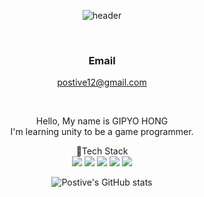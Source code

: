 <!--
**postive12/postive12** is a ✨ _special_ ✨ repository because its `README.md` (this file) appears on your GitHub profile.

Here are some ideas to get you started:

- 🔭 I’m currently working on ...
- 🌱 I’m currently learning ...
- 👯 I’m looking to collaborate on ...
- 🤔 I’m looking for help with ...
- 💬 Ask me about ...
- 📫 How to reach me: ...
- 😄 Pronouns: ...
- ⚡ Fun fact: ...
-->
<div align="center">
<!--헤더 부분-->

![header](https://capsule-render.vercel.app/api?type=waving&color=gradient&height=300&section=header&text=Postive's%20Git&fontSize=90)

<br>

### Email
postive12@gmail.com

<br>

Hello, My name is GIPYO HONG\
I'm learning unity to be a game programmer.



🚀Tech Stack
<br>
<a target="_blank"><img src="https://img.shields.io/badge/C%23-239120?style=flat-square&logo=csharp&logoColor=white"/>
<a target="_blank"><img src="https://img.shields.io/badge/C++-00599C?style=flat-square&logo=cplusplus&logoColor=white"/>
<a target="_blank"><img src="https://img.shields.io/badge/Kotlin-7F52FF?style=flat-square&logo=Kotlin&logoColor=white"/>
<a target="_blank"><img src="https://img.shields.io/badge/Unity-A6A6A6?style=flat-square&logo=Unity&logoColor=white"/>
<a target="_blank"><img src="https://img.shields.io/badge/Android-3DDC84?style=flat-square&logo=Android&logoColor=white"/>
</center>

<!--스탯-->

![Postive's GitHub stats](https://github-readme-stats.vercel.app/api?username=postive12&show_icons=true&theme=tokyonight)
</div>